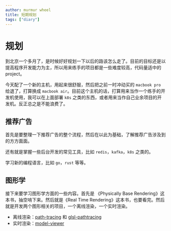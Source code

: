 ```yaml
---
author: murmur wheel
title: 短期规划
tags: ["diary"]
---
```


# 规划

到北京一个多月了，是时候好好规划一下以后的路该怎么走了。目前的目标还是以提高程序开发能力为主，所以用来练手的项目都是一些难度较高，代码量适中的 project。

今天配了一个新的主机，用起来很舒服，然后把之前一时冲动买的 `macbook pro` 给退了，打算换成 `macbook air`。目前这个主机的话，打算用来当作一个练手的开发机使用，我可以在上面部署 `k8s` 之类的东西，或者用来当作自己业余项目的开发机。反正总之是不能浪费了。

## 推荐广告

首先是要整理一下推荐广告的整个流程，然后在以此为基础，了解推荐广告涉及到的方方面面。

还有就是掌握一些后台开发的常见工具，比如 `redis`，`kafka`，`k8s` 之类的。

学习新的编程语言，比如 `go`，`rust` 等等。

## 图形学

接下来要学习图形学方面的一些内容。首先是 《Physically Base Rendering》这本书，抽空啃下来。然后就是《Real Time Rendering》这本书，也要看完。然后就是开发两个图形相关的项目，一个离线渲染，一个实时渲染。

- 离线渲染：[path-tracing](https://github.com/murmur-wheel/path-tracing) 和 [glsl-pathtracing](https://github.com/murmur-wheel/glsl-pathtracing.git)
- 实时渲染：[model-viewer](https://github.com/murmur-wheel/model-viewer)
